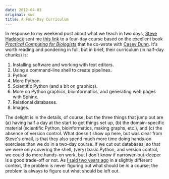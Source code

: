 ```yaml
---
date: 2012-04-03
original: swc
title: A Four-Day Curriculum
---
```

<p>In response to my weekend post about what we teach in two days, <a href="http://www.mbari.org/staff/haddock/">Steve Haddock</a> sent me <a href="http://www.duke.edu/~ccc14/pcfb/">this link</a> to a four-day course based on the excellent book <a href="http://practicalcomputing.org/"><em>Practical Computing for Biologists</em></a> that he co-wrote with <a href="http://www.brown.edu/Faculty/Dunn_Lab/">Casey Dunn</a>. It's worth reading and pondering in full, but in brief, their curriculum (in half-day chunks) is:</p>
<ol>
<li>Installing software and working with text editors.</li>
<li>Using a command-line shell to create pipelines.</li>
<li>Python.</li>
<li>More Python.</li>
<li>Scientific Python (and a bit on graphics).</li>
<li>More on Python graphics, bioinformatics, and generating web pages with Sphinx.</li>
<li>Relational databases.</li>
<li>Images.</li>
</ol>
<p>The delight is in the details, of course, but the three things that jump out are (a) having half a day at the start to get things set up, (b) the domain-specific material (scientific Python, bioinformatics, making graphs, etc.), and (c) the absence of version control.  What doesn't show up here, but was clear from Steve's email, is that they also spend much more time doing hands-on exercises than we do in a two-day course. If we cut out databases, so that we were only covering the shell, (very) basic Python, and version control, we could do more hands-on work, but I don't know if narrower-but-deeper is a good trade-off or not.  As <a href="http://pyvideo.org/video/320/pycon-2010--what-we--39-ve-learned-from-building-">I said two years ago</a> in a slightly different context, the problem is never figuring out what should be <em>in</em> a course; the problem is always to figure out what should be left out.</p>
